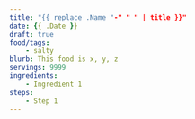```yaml
---
title: "{{ replace .Name "-" " " | title }}"
date: {{ .Date }}
draft: true
food/tags:
    - salty
blurb: This food is x, y, z
servings: 9999
ingredients:
    - Ingredient 1
steps:
    - Step 1
---
```


